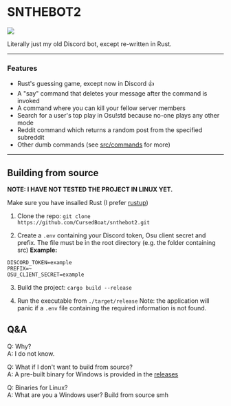 # SNTHEBOT2

![](https://cdn.discordapp.com/emojis/1002963217083011134.webp?size=96&quality=lossless)

Literally just my old Discord bot, except re-written in Rust.



------------

### Features
- Rust's guessing game, except now in Discord 👍
- A "say" command that deletes your message after the command is invoked
- A command where you can kill your fellow server members
- Search for a user's top play in Osu!std because no-one plays any other mode
- Reddit command which returns a random post from the specified subreddit
- Other dumb commands (see [src/commands](https://github.com/CursedBoat/snthebot2/tree/master/src/commands "src/commands") for more)

----------
## Building from source
**NOTE: I HAVE NOT TESTED THE PROJECT IN LINUX YET.**

Make sure you have insalled Rust (I prefer [rustup](https://rustup.rs/ "rustup"))
1. Clone the repo:
``git clone https://github.com/CursedBoat/snthebot2.git ``

2. Create a `.env` containing your Discord token, Osu client secret and prefix. The file must be in the root directory (e.g. the folder containing src)
**Example:**
```.env
DISCORD_TOKEN=example
PREFIX=~
OSU_CLIENT_SECRET=example
```

3. Build the project:
``cargo build --release``

4. Run the executable from ``./target/release``
Note: the application will panic if a ``.env`` file containing the required information is not found.


## Q&A
Q: Why?  
A: I do not know.

Q: What if I don't want to build from source?  
A: A pre-built binary for Windows is provided in the [releases](https://github.com/CursedBoat/snthebot2/releases "releases")

Q: Binaries for Linux?  
A: What are you a Windows user? Build from source smh
